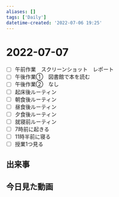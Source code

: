 ```yaml
---
aliases: []
tags: ['Daily']
datetime-created: '2022-07-06 19:25'
---
```


# 2022-07-07
- [ ] 午前作業　スクリーンショット　レポート
- [ ] 午後作業①　図書館で本を読む
- [ ] 午後作業②　なし
- [ ] 起床後ルーティン
- [ ] 朝食後ルーティン
- [ ] 昼食後ルーティン
- [ ] 夕食後ルーティン
- [ ] 就寝前ルーティン
- [ ] 7時前に起きる
- [ ] 11時半前に寝る
- [ ] 授業1つ見る

## 出来事
## 今日見た動画